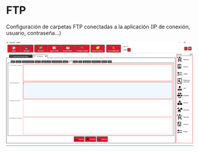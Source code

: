 # FTP

Configuración de carpetas FTP conectadas a la aplicación \(IP de conexión, usuario, contraseña...\)

![](../../../.gitbook/assets/image%20%28369%29.png)


